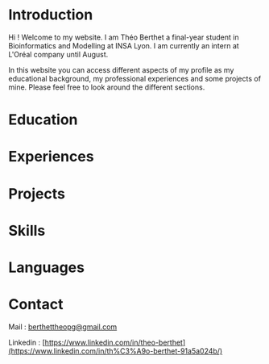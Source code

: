 # Introduction

Hi ! Welcome to my website. I am Théo Berthet a final-year student in Bioinformatics and Modelling at INSA Lyon. I am currently an intern at L'Oréal company until August.

In this website you can access different aspects of my profile as my educational background, my professional experiences and some projects of mine. Please feel free to look around the different sections.

# Education

# Experiences

# Projects

# Skills

# Languages

# Contact

Mail : [berthettheopg@gmail.com](berthettheopg@gmail.com) 


Linkedin : [https://www.linkedin.com/in/theo-berthet](https://www.linkedin.com/in/th%C3%A9o-berthet-91a5a024b/)
